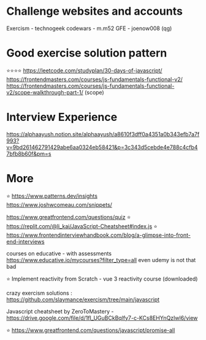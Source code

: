 # Challenge websites and accounts

Exercism - technogeek
codewars - m.m52
GFE - joenow008 (qg)

# Good exercise solution pattern
⭐️⭐️⭐️⭐️ https://leetcode.com/studyplan/30-days-of-javascript/
https://frontendmasters.com/courses/js-fundamentals-functional-v2/
https://frontendmasters.com/courses/js-fundamentals-functional-v2/scope-walkthrough-part-1/ (scope)



# Interview Experience
https://alphaayush.notion.site/alphaayush/a8610f3dff0a4351a0b343efb7a7f993?v=9bd261462791429abe6aa0324eb58421&p=3c343d5cebde4e788c4cfb47bfb8b60f&pm=s

# More
⭐️ https://www.patterns.dev/insights
https://www.joshwcomeau.com/snippets/
 
https://www.greatfrontend.com/questions/quiz
⭐️ https://replit.com/@li_kai/JavaScript-Cheatsheet#index.js
⭐️ https://www.frontendinterviewhandbook.com/blog/a-glimpse-into-front-end-interviews

courses on educative - with assessments
https://www.educative.io/mycourses?filter_type=all
even udemy is not that bad

⭐️ Implement reactivity from Scratch - vue 3 reactivity course (downloaded)

crazy exercism solutions : https://github.com/slaymance/exercism/tree/main/javascript

Javascript cheatsheet by ZeroToMastery - https://drive.google.com/file/d/1fI_UGuBCkBqlfy7-c-KCs8EHYnQzIwl6/view

⭐️ https://www.greatfrontend.com/questions/javascript/promise-all
